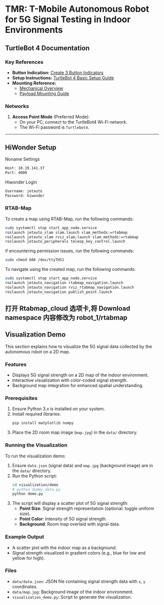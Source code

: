 # TMR: T-Mobile Autonomous Robot for 5G Signal Testing in Indoor Environments

## TurtleBot 4 Documentation

### Key References
- **Button Indication:** [Create 3 Button Indicators](https://iroboteducation.github.io/create3_docs/hw/face/)
- **Setup Instructions:** [TurtleBot 4 Basic Setup Guide](https://turtlebot.github.io/turtlebot4-user-manual/setup/basic.html)
- **Mounting Reference:**
  - [Mechanical Overview](https://iroboteducation.github.io/create3_docs/hw/mechanical/)
  - [Payload Mounting Guide](https://turtlebot.github.io/turtlebot4-user-manual/mechanical/payloads.html)

### Networks
1. **Access Point Mode** (Preferred Mode):  
   - On your PC, connect to the TurtleBot4 Wi-Fi network.  
   - The Wi-Fi password is `Turtlebot4`.

---

## HiWonder Setup

Noname Settings
```bash
Host: 10.19.141.37
Port: 4000
```

Hiwonder Login
```bash
Username: jetauto
Password: hiwonder
```

### RTAB-Map
To create a map using RTAB-Map, run the following commands:

```bash
sudo systemctl stop start_app_node.service
roslaunch jetauto_slam slam.launch slam_methods:=rtabmap
roslaunch jetauto_slam rviz_slam.launch slam_methods:=rtabmap
roslaunch jetauto_peripherals teleop_key_control.launch
```

if encountering permission issues, run the following commands:

```bash
sudo chmod 666 /dev/ttyTHS1
```

To navigate using the created map, run the following commands:

```bash
sudo systemctl stop start_app_node.service
roslaunch jetauto_navigation rtabmap_navigation.launch
roslaunch jetauto_navigation rviz_rtabmap_navigation.launch
roslaunch jetauto_navigation publish_point.launch
```
打开 Rtabmap_cloud 选项卡,将 Download namespace 内容修改为 robot_1/rtabmap
---

## Visualization Demo

This section explains how to visualize the 5G signal data collected by the autonomous robot on a 2D map.

### Features
- Displays 5G signal strength on a 2D map of the indoor environment.
- Interactive visualization with color-coded signal strength.
- Background map integration for enhanced spatial understanding.

### Prerequisites
1. Ensure Python 3.x is installed on your system.
2. Install required libraries:
   ```bash
   pip install matplotlib numpy
   ```
3. Place the 2D room map image (`map.jpg`) in the `data/` directory.

### Running the Visualization
To run the visualization demo:

1. Ensure `data.json` (signal data) and `map.jpg` (background image) are in the `data/` directory.
2. Run the Python script:
   ```bash
   cd visualization/demo
   # python dummy_data.py
   python demo.py
   ```
3. The script will display a scatter plot of 5G signal strength:
   - **Point Size**: Signal strength representation (optional: toggle uniform size).
   - **Point Color**: Intensity of 5G signal strength.
   - **Background**: Room map overlaid with signal data.

### Example Output
- A scatter plot with the indoor map as a background.
- Signal strength visualized in gradient colors (e.g., blue for low and yellow for high).

### Files
- `data/data.json`: JSON file containing signal strength data with `x`, `y` coordinates.
- `data/map.jpg`: Background image of the indoor environment.
- `visualization_demo.py`: Script to generate the visualization.

